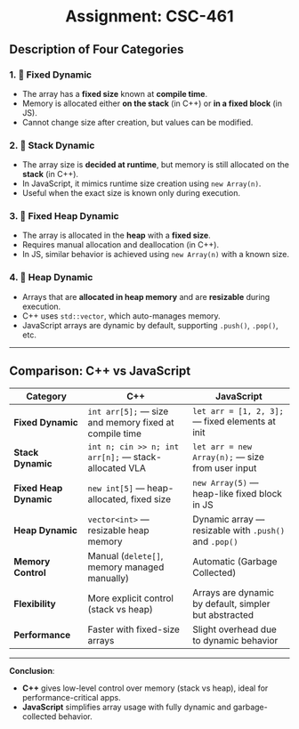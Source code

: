 <div align="center">

# Assignment: CSC-461

</div>

## Description of Four Categories

### 1. 🔹 **Fixed Dynamic**
- The array has a **fixed size** known at **compile time**.
- Memory is allocated either **on the stack** (in C++) or **in a fixed block** (in JS).
- Cannot change size after creation, but values can be modified.

### 2. 🔹 **Stack Dynamic**
- The array size is **decided at runtime**, but memory is still allocated on the **stack** (in C++).
- In JavaScript, it mimics runtime size creation using `new Array(n)`.
- Useful when the exact size is known only during execution.

### 3. 🔹 **Fixed Heap Dynamic**
- The array is allocated in the **heap** with a **fixed size**.
- Requires manual allocation and deallocation (in C++).
- In JS, similar behavior is achieved using `new Array(n)` with a known size.

### 4. 🔹 **Heap Dynamic**
- Arrays that are **allocated in heap memory** and are **resizable** during execution.
- C++ uses `std::vector`, which auto-manages memory.
- JavaScript arrays are dynamic by default, supporting `.push()`, `.pop()`, etc.

---

## Comparison: C++ vs JavaScript

| Category             | C++                                                   | JavaScript                                              |
|----------------------|--------------------------------------------------------|---------------------------------------------------------|
| **Fixed Dynamic**     | `int arr[5];` — size and memory fixed at compile time | `let arr = [1, 2, 3];` — fixed elements at init           |
| **Stack Dynamic**     | `int n; cin >> n; int arr[n];` — stack-allocated VLA  | `let arr = new Array(n);` — size from user input          |
| **Fixed Heap Dynamic**| `new int[5]` — heap-allocated, fixed size             | `new Array(5)` — heap-like fixed block in JS              |
| **Heap Dynamic**      | `vector<int>` — resizable heap memory                | Dynamic array — resizable with `.push()` and `.pop()`    |
| **Memory Control**    | Manual (`delete[]`, memory managed manually)          | Automatic (Garbage Collected)                            |
| **Flexibility**       | More explicit control (stack vs heap)                 | Arrays are dynamic by default, simpler but abstracted    |
| **Performance**       | Faster with fixed-size arrays                         | Slight overhead due to dynamic behavior                  |

---

**Conclusion**:
- **C++** gives low-level control over memory (stack vs heap), ideal for performance-critical apps.
- **JavaScript** simplifies array usage with fully dynamic and garbage-collected behavior.
